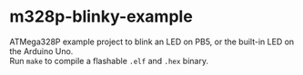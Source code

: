 # m328p-blinky-example

ATMega328P example project to blink an LED on PB5, or the built-in LED on the Arduino Uno.\
Run `make` to compile a flashable `.elf` and `.hex` binary.
